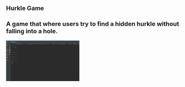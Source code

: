 
### Hurkle Game
### A game that where users try to find a hidden hurkle without falling into a hole. 
<img src="Hurkle.gif" width="200"><br>
